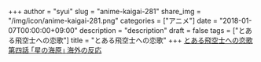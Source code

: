 +++
author = "syui"
slug = "anime-kaigai-281"
share_img = "/img/icon/anime-kaigai-281.png"
categories = ["アニメ"]
date = "2018-01-07T00:00:00+09:00"
description = "description"
draft = false
tags = ["とある飛空士への恋歌"]
title = "とある飛空士への恋歌"
+++
<a href="http://subculkan.blog.fc2.com/blog-entry-25.html" rel="nofollow" target="_blank" title="とある飛空士への恋歌 第四話 ｢星の海原｣ 海外の反応">とある飛空士への恋歌 第四話 ｢星の海原｣ 海外の反応</a>
